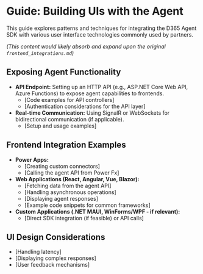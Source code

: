# Guide: Building UIs with the Agent

This guide explores patterns and techniques for integrating the D365 Agent SDK with various user interface technologies commonly used by partners.

*(This content would likely absorb and expand upon the original `frontend_integrations.md`)*

## Exposing Agent Functionality

*   **API Endpoint:** Setting up an HTTP API (e.g., ASP.NET Core Web API, Azure Functions) to expose agent capabilities to frontends.
    *   [Code examples for API controllers]
    *   [Authentication considerations for the API layer]
*   **Real-time Communication:** Using SignalR or WebSockets for bidirectional communication (if applicable).
    *   [Setup and usage examples]

## Frontend Integration Examples

*   **Power Apps:**
    *   [Creating custom connectors]
    *   [Calling the agent API from Power Fx]
*   **Web Applications (React, Angular, Vue, Blazor):**
    *   [Fetching data from the agent API]
    *   [Handling asynchronous operations]
    *   [Displaying agent responses]
    *   [Example code snippets for common frameworks]
*   **Custom Applications (.NET MAUI, WinForms/WPF - if relevant):**
    *   [Direct SDK integration (if feasible) or API calls]

## UI Design Considerations

*   [Handling latency]
*   [Displaying complex responses]
*   [User feedback mechanisms]
